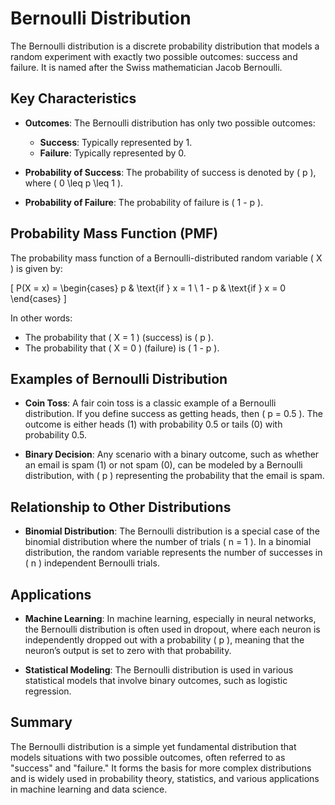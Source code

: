 # Bernoulli Distribution

The Bernoulli distribution is a discrete probability distribution that models a random experiment with exactly two possible outcomes: success and failure. It is named after the Swiss mathematician Jacob Bernoulli.

## Key Characteristics

- **Outcomes**: The Bernoulli distribution has only two possible outcomes:
  - **Success**: Typically represented by 1.
  - **Failure**: Typically represented by 0.

- **Probability of Success**: The probability of success is denoted by \( p \), where \( 0 \leq p \leq 1 \).

- **Probability of Failure**: The probability of failure is \( 1 - p \).

## Probability Mass Function (PMF)

The probability mass function of a Bernoulli-distributed random variable \( X \) is given by:

\[
P(X = x) =
\begin{cases} 
p & \text{if } x = 1 \\
1 - p & \text{if } x = 0 
\end{cases}
\]

In other words:
- The probability that \( X = 1 \) (success) is \( p \).
- The probability that \( X = 0 \) (failure) is \( 1 - p \).

## Examples of Bernoulli Distribution

- **Coin Toss**: A fair coin toss is a classic example of a Bernoulli distribution. If you define success as getting heads, then \( p = 0.5 \). The outcome is either heads (1) with probability 0.5 or tails (0) with probability 0.5.

- **Binary Decision**: Any scenario with a binary outcome, such as whether an email is spam (1) or not spam (0), can be modeled by a Bernoulli distribution, with \( p \) representing the probability that the email is spam.

## Relationship to Other Distributions

- **Binomial Distribution**: The Bernoulli distribution is a special case of the binomial distribution where the number of trials \( n = 1 \). In a binomial distribution, the random variable represents the number of successes in \( n \) independent Bernoulli trials.

## Applications

- **Machine Learning**: In machine learning, especially in neural networks, the Bernoulli distribution is often used in dropout, where each neuron is independently dropped out with a probability \( p \), meaning that the neuron’s output is set to zero with that probability.

- **Statistical Modeling**: The Bernoulli distribution is used in various statistical models that involve binary outcomes, such as logistic regression.

## Summary

The Bernoulli distribution is a simple yet fundamental distribution that models situations with two possible outcomes, often referred to as "success" and "failure." It forms the basis for more complex distributions and is widely used in probability theory, statistics, and various applications in machine learning and data science.
